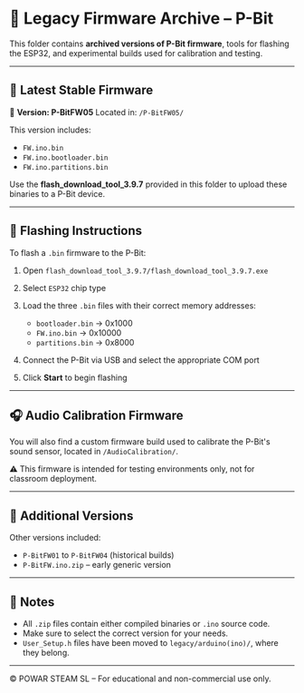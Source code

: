 # 🧠 Legacy Firmware Archive – P-Bit

This folder contains **archived versions of P-Bit firmware**, tools for flashing the ESP32, and experimental builds used for calibration and testing.

---

## 🔖 Latest Stable Firmware

📌 **Version: P-BitFW05**
Located in: `/P-BitFW05/`

This version includes:

* `FW.ino.bin`
* `FW.ino.bootloader.bin`
* `FW.ino.partitions.bin`

Use the **flash\_download\_tool\_3.9.7** provided in this folder to upload these binaries to a P-Bit device.

---

## 🔧 Flashing Instructions

To flash a `.bin` firmware to the P-Bit:

1. Open `flash_download_tool_3.9.7/flash_download_tool_3.9.7.exe`
2. Select `ESP32` chip type
3. Load the three `.bin` files with their correct memory addresses:

   * `bootloader.bin` → 0x1000
   * `FW.ino.bin` → 0x10000
   * `partitions.bin` → 0x8000
4. Connect the P-Bit via USB and select the appropriate COM port
5. Click **Start** to begin flashing

---

## 🎧 Audio Calibration Firmware

You will also find a custom firmware build used to calibrate the P-Bit's sound sensor, located in `/AudioCalibration/`.

⚠ This firmware is intended for testing environments only, not for classroom deployment.

---

## 📁 Additional Versions

Other versions included:

* `P-BitFW01` to `P-BitFW04` (historical builds)
* `P-BitFW.ino.zip` – early generic version

---

## 📌 Notes

* All `.zip` files contain either compiled binaries or `.ino` source code.
* Make sure to select the correct version for your needs.
* `User_Setup.h` files have been moved to `legacy/arduino(ino)/`, where they belong.

---

© POWAR STEAM SL – For educational and non-commercial use only.

